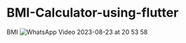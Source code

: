 # BMI-Calculator-using-flutter
BMI
![WhatsApp Video 2023-08-23 at 20 53 58](https://github.com/Mohamed-Abdirizak/BMI-Calculator-using-flutter/assets/63655278/34b05aad-f82f-4cb0-a2a9-c493b67ac2e0)
